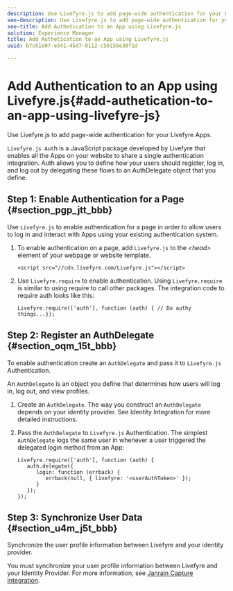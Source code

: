 ```yaml
---
description: Use Livefyre.js to add page-wide authentication for your Livefyre Apps.
seo-description: Use Livefyre.js to add page-wide authentication for your Livefyre Apps.
seo-title: Add Authetication to an App using Livefyre.js
solution: Experience Manager
title: Add Authetication to an App using Livefyre.js
uuid: b7c61e07-e341-45d7-9112-c50155e38f1d

---
```


# Add Authentication to an App using Livefyre.js{#add-authetication-to-an-app-using-livefyre-js}

Use Livefyre.js to add page-wide authentication for your Livefyre Apps.

`Livefyre.js Aut`h is a JavaScript package developed by Livefyre that enables all the Apps on your website to share a single authentication integration. Auth allows you to define how your users should register, log in, and log out by delegating these flows to an AuthDelegate object that you define.

## Step 1: Enable Authentication for a Page {#section_pgp_jtt_bbb}

Use `Livefyre.js` to enable authentication for a page in order to allow users to log in and interact with Apps using your existing authentication system.

1. To enable authentication on a page, add `Livefyre.js` to the *&lt;head&gt;* element of your webpage or website template.

   ```
   <script src="//cdn.livefyre.com/Livefyre.js"></script>
   ```

1. Use `Livefyre.require` to enable authentication. Using `Livefyre.require` is similar to using require to call other packages. The integration code to require auth looks like this:

   ```
   Livefyre.require(['auth'], function (auth) { // Do authy things...});
   ```

## Step 2: Register an AuthDelegate {#section_oqm_15t_bbb}

To enable authentication create an `AuthDelegate` and pass it to `Livefyre.js` Authentication.

An `AuthDelegate` is an object you define that determines how users will log in, log out, and view profiles.

1. Create an `AuthDelegate`. The way you construct an `AuthDelegate` depends on your identity provider. See Identity Integration for more detailed instructions.

1. Pass the `AuthDelegate` to `Livefyre.js` Authentication. The simplest `AuthDelegate` logs the same user in whenever a user triggered the delegated login method from an App:

   ```
   Livefyre.require(['auth'], function (auth) { 
      auth.delegate({ 
         login: function (errback) { 
            errback(null, { livefyre: '<userAuthToken>' }); 
         }    
      });  
   });
   ```

## Step 3: Synchronize User Data {#section_u4m_j5t_bbb}

Synchronize the user profile information between Livefyre and your identity provider.

You must synchronize your user profile information between Livefyre and your Identity Provider. For more information, see [Janrain Capture Integration](/help/implementation/c-livefyre-identity-comp/c-janrain-capture-backplane-comp.md).
